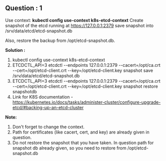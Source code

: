 ## Question : 1

  Use context: **kubectl config use-context k8s-etcd-context**
  Create snapshot of the etcd running at https://127.0.0.1:2379 save snapshot into  /srv/data/etcd/etcd-snapshot.db

  Also, restore the backup from /opt/etcd-snapshot.db.

**Solution :**

1. kubectl config use-context k8s-etcd-context
2. ETCDCTL_API=3 etcdctl --endpoints 127.0.0.1:2379 --cacert=/opt/ca.crt  --cert=/opt/etcd-client.crt --key=/opt/etcd-client.key snapshot save /srv/data/etcd/etcd-snapshot.db
3. ETCDCTL_API=3 etcdctl --endpoints 127.0.0.1:2379 --cacert=/opt/ca.crt  --cert=/opt/etcd-client.crt --key=/opt/etcd-client.key snapshot restore snapshotdb
4. Link for K8S documentation - https://kubernetes.io/docs/tasks/administer-cluster/configure-upgrade-etcd/#backing-up-an-etcd-cluster

**Note:**
1. Don't forget to change the context. 
2. Path for certificates (like cacert, cert, and key) are already given in question.
3. Do not restore the snapshot that you have taken. In question path for snapshot db already given, so you need to restore from /opt/etcd-snapshot.db
